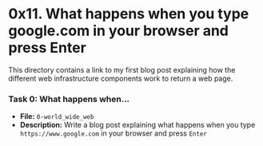 # 0x11. What happens when you type google.com in your browser and press Enter

This directory contains a link to my first blog post explaining how the different web infrastructure components work to return a web page.

### Task 0: What happens when...
- **File:** `0-world_wide_web`
- **Description:** Write a blog post explaining what happens when you type `https://www.google.com` in your browser and press `Enter`
